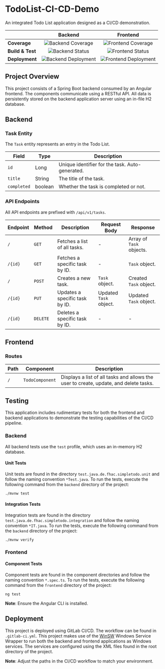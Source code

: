 # TodoList-CI-CD-Demo

An integrated Todo List application designed as a CI/CD demonstration.

|                  |                                                                        Backend                                                                        |                                                                        Frontend                                                                        |
|------------------|:-----------------------------------------------------------------------------------------------------------------------------------------------------:|:------------------------------------------------------------------------------------------------------------------------------------------------------:|
| **Coverage**     | ![Backend Coverage](https://gitlab.fz-juelich.de/ptj-spf4/ptj-spf-4-se/continuous-integration-example/badges/main/coverage.svg?job=unit-test-backend) |   ![Frontend Coverage](https://gitlab.fz-juelich.de/ptj-spf4/ptj-spf-4-se/continuous-integration-example/badges/main/coverage.svg?job=test-frontend)   |
| **Build & Test** |  ![Backend Status](https://gitlab.fz-juelich.de/ptj-spf4/ptj-spf-4-se/continuous-integration-example/badges/main/pipeline.svg?job=unit-test-backend)  |    ![Frontend Status](https://gitlab.fz-juelich.de/ptj-spf4/ptj-spf-4-se/continuous-integration-example/badges/main/pipeline.svg?job=test-frontend)    |
| **Deployment**   | ![Backend Deployment](https://gitlab.fz-juelich.de/ptj-spf4/ptj-spf-4-se/continuous-integration-example/badges/main/pipeline.svg?job=deploy-backend)  | ![Frontend Deployment](https://gitlab.fz-juelich.de/ptj-spf4/ptj-spf-4-se/continuous-integration-example/badges/main/pipeline.svg?job=deploy-frontend) |

## Project Overview

This project consists of a Spring Boot backend consumed by an Angular frontend. The components communicate using a
RESTful API. All data is persistently stored on the backend application server using an in-file H2 database.

## Backend

### Task Entity

The `Task` entity represents an entry in the Todo List.

| Field       | Type    | Description                                     |
|-------------|---------|-------------------------------------------------|
| `id`        | Long    | Unique identifier for the task. Auto-generated. |
| `title`     | String  | The title of the task.                          |
| `completed` | boolean | Whether the task is completed or not.           |

### API Endpoints

All API endpoints are prefixed with `/api/v1/tasks`.

| Endpoint | Method   | Description                    | Request Body           | Response                 |
|----------|----------|--------------------------------|------------------------|--------------------------|
| `/`      | `GET`    | Fetches a list of all tasks.   | -                      | Array of `Task` objects. |
| `/{id}`  | `GET`    | Fetches a specific task by ID. | -                      | `Task` object.           |
| `/`      | `POST`   | Creates a new task.            | `Task` object.         | Created `Task` object.   |
| `/{id}`  | `PUT`    | Updates a specific task by ID. | Updated `Task` object. | Updated `Task` object.   |
| `/{id}`  | `DELETE` | Deletes a specific task by ID. | -                      | -                        |

## Frontend

### Routes

| Path | Component       | Description                                                                           |
|------|-----------------|---------------------------------------------------------------------------------------|
| `/`  | `TodoComponent` | Displays a list of all tasks and allows the user to create, update, and delete tasks. |

## Testing

This application includes rudimentary tests for both the frontend and backend applications to demonstrate the testing
capabilities of the CI/CD pipeline.

### Backend

All backend tests use the `test` profile, which uses an in-memory H2 database.

#### Unit Tests

Unit tests are found in the directory `test.java.de.fhac.simpletodo.unit` and follow the naming convention `*Test.java`.
To run the tests, execute the following command from the `backend` directory of the project:

```shell
./mvnw test
```

#### Integration Tests

Integration tests are found in the directory `test.java.de.fhac.simpletodo.integration` and follow the naming convention
`*IT.java`. To run the tests, execute the following command from the `backend` directory of the project:

```shell
./mvnw verify
```

### Frontend

#### Component Tests

Component tests are found in the component directories and follow the naming convention `*.spec.ts`. To run the
tests, execute the following command from the `frontend` directory of the project:

```shell
ng test
```

**Note**: Ensure the Angular CLI is installed.

## Deployment

This project is deployed using GitLab CI/CD. The workflow can be found in `.gitlab-ci.yml`. This project
makes use of the [WinSW](https://github.com/winsw/winsw) Windows Service Wrapper to run both the backend and frontend
applications as Windows services. The services are configured using the XML files found in the root directory of the
project.

**Note**: Adjust the paths in the CI/CD workflow to match your environment.
